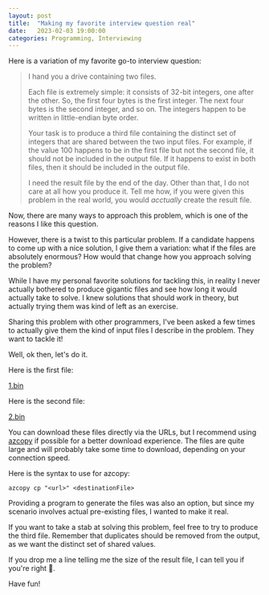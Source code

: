 ```yaml
---
layout: post
title:  "Making my favorite interview question real"
date:   2023-02-03 19:00:00
categories: Programming, Interviewing
---
```

Here is a variation of my favorite go-to interview question:

> I hand you a drive containing two files.
>
>Each file is extremely simple: it consists of 32-bit integers, one after the other. So, the first four bytes is the first integer. The next four bytes is the second integer, and so on. The integers happen to be written in little-endian byte order. 
>
>Your task is to produce a third file containing the distinct set of integers that are shared between the two input files. For example, if the value 100 happens to be in the first file but not the second file, it should not be included in the output file. If it happens to exist in both files, then it should be included in the output file. 
>
>I need the result file by the end of the day. Other than that, I do not care at all how you produce it. Tell me how, if you were given this problem in the real world, you would *acctually* create the result file.

Now, there are many ways to approach this problem, which is one of the reasons I like this question.

However, there is a twist to this particular problem. If a candidate happens to come up with a nice solution, I give them a variation: what if the files are absolutely enormous? How would that change how you approach solving the problem?

While I have my personal favorite solutions for tackling this, in reality I never actually bothered to produce gigantic files and see how long it would actually take to solve. I knew solutions that should work in theory, but actually trying them was kind of left as an exercise.

Sharing this problem with other programmers, I've been asked a few times to actually give them the kind of input files I describe in the problem. They want to tackle it!

Well, ok then, let's do it.

Here is the first file:

[1.bin](https://mtreitdata.blob.core.windows.net/test/1.bin?sp=r&st=2023-02-08T23:08:21Z&se=2030-02-09T07:08:21Z&spr=https&sv=2021-06-08&sr=b&sig=1R1DCql04bboXDsQDd%2Fz6iN15Xtv60NYoeX3HJcJh4I%3D)

Here is the second file:

[2.bin](https://mtreitdata.blob.core.windows.net/test/2.bin?sp=r&st=2023-02-08T23:07:28Z&se=2030-02-09T07:07:28Z&spr=https&sv=2021-06-08&sr=b&sig=4h0hLUiYSHybmVN%2Bfse4jSxh%2F04ItGCHLdTDmZ2O%2Fqo%3D)

You can download these files directly via the URLs, but I recommend using [azcopy](https://learn.microsoft.com/en-us/azure/storage/common/storage-use-azcopy-v10) if possible for a better download experience. The files are quite large and will probably take some time to download, depending on your connection speed.

Here is the syntax to use for azcopy:

`azcopy cp "<url>" <destinationFile>`

Providing a program to generate the files was also an option, but since my scenario involves actual pre-existing files, I wanted to make it real.

If you want to take a stab at solving this problem, feel free to try to produce the third file. Remember that duplicates should be removed from the output, as we want the distinct set of shared values.

If you drop me a line telling me the size of the result file, I can tell you if you're right 🙂.

Have fun!
